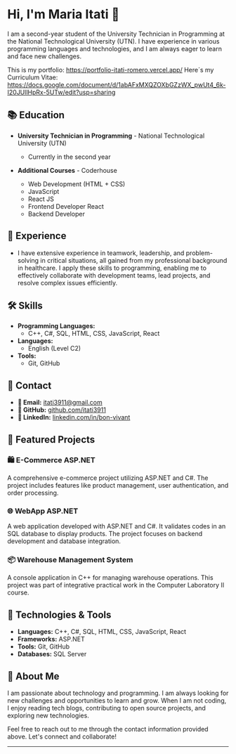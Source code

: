
# Hi, I'm Maria Itati 👋

I am a second-year student of the University Technician in Programming at the National Technological University (UTN). I have experience in various programming languages and technologies, and I am always eager to learn and face new challenges.

This is my portfolio: https://portfolio-itati-romero.vercel.app/
Here´s my Curriculum Vitae: https://docs.google.com/document/d/1abAFxMXQZOXbGZzWX_pwUt4_6k-I20JUllHpRx-5UTw/edit?usp=sharing

## 📚 Education

- **University Technician in Programming** - National Technological University (UTN)
  - Currently in the second year

- **Additional Courses** - Coderhouse
  - Web Development (HTML + CSS)
  - JavaScript
  - React JS
  - Frontend Developer React
  - Backend Developer

## 💼 Experience

- I have extensive experience in teamwork, leadership, and problem-solving in critical situations, all gained from my professional background in healthcare. I apply these skills to programming, enabling me to effectively collaborate with development teams, lead projects, and resolve complex issues efficiently.

## 🛠️ Skills

- **Programming Languages:**
  - C++, C#, SQL, HTML, CSS, JavaScript, React
- **Languages:**
  - English (Level C2)
- **Tools:**
  - Git, GitHub

## 💬 Contact

- **📧 Email:** [itati3911@gmail.com](mailto:itati3911@gmail.com)
- **🐙 GitHub:** [github.com/itati3911](https://github.com/itati3911)
- **🔗 LinkedIn:** [linkedin.com/in/bon-vivant](https://www.linkedin.com/in/bon-vivant)


## 🌟 Featured Projects

### 🛍️ E-Commerce ASP.NET
A comprehensive e-commerce project utilizing ASP.NET and C#. The project includes features like product management, user authentication, and order processing.

### 🌐 WebApp ASP.NET
A web application developed with ASP.NET and C#. It validates codes in an SQL database to display products. The project focuses on backend development and database integration.

### 📦 Warehouse Management System
A console application in C++ for managing warehouse operations. This project was part of integrative practical work in the Computer Laboratory II course.

## 🔧 Technologies & Tools

- **Languages:** C++, C#, SQL, HTML, CSS, JavaScript, React
- **Frameworks:** ASP.NET
- **Tools:** Git, GitHub
- **Databases:** SQL Server

## 🚀 About Me

I am passionate about technology and programming. I am always looking for new challenges and opportunities to learn and grow. When I am not coding, I enjoy reading tech blogs, contributing to open source projects, and exploring new technologies.

Feel free to reach out to me through the contact information provided above. Let's connect and collaborate!

---





<!--
**itati3911/itati3911** is a ✨ _special_ ✨ repository because its `README.md` (this file) appears on your GitHub profile.

Here are some ideas to get you started:

- 🔭 I’m currently working on ...
- 🌱 I’m currently learning ...
- 👯 I’m looking to collaborate on ...
- 🤔 I’m looking for help with ...
- 💬 Ask me about ...
- 📫 How to reach me: ...
- 😄 Pronouns: ...
- ⚡ Fun fact: ...
-->
